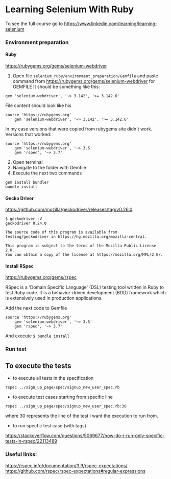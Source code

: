 # Learning Selenium With Ruby

To see the full course go to 
https://www.linkedin.com/learning/learning-selenium

### Environment preparation

#### Ruby
https://rubygems.org/gems/selenium-webdriver

1. Open file `selenium_ruby/environment_preparation/Gemfile` and paste command from https://rubygems.org/gems/selenium-webdriver for GEMFILE
It should be something like this:

`gem 'selenium-webdriver', '~> 3.142', '>= 3.142.6'`

File content should look like his
```
source 'https://rubygems.org'
	gem 'selenium-webdriver', '~> 3.142', '>= 3.142.6'
```

In my case versions that were copied from rubygems site didn't work. 
Versions that worked:

```
source 'https://rubygems.org'
	gem 'selenium-webdriver', '~> 3.6'
  	gem 'rspec', '~> 3.7'
```

2. Open terminal
3. Navigate to the folder with Gemfile
4. Execute the next two commands

```
gem install bundler
bundle install
```

#### Gecko Driver

https://github.com/mozilla/geckodriver/releases/tag/v0.26.0

```
$ geckodriver -V
geckodriver 0.24.0

The source code of this program is available from
testing/geckodriver in https://hg.mozilla.org/mozilla-central.

This program is subject to the terms of the Mozilla Public License 2.0.
You can obtain a copy of the license at https://mozilla.org/MPL/2.0/.
```

#### Install RSpec

https://rubygems.org/gems/rspec

RSpec is a 'Domain Specific Language' (DSL) testing tool written in Ruby to test Ruby code. It is a behavior-driven development (BDD) framework which is extensively used in production applications.

Add the next code to Gemfile

```
source 'https://rubygems.org'
	gem 'selenium-webdriver', '~> 3.6'
  	gem 'rspec', '~> 3.7'
```

And execute `$ bundle install`

### Run test

## To execute the tests

- to execute all tests in the specification

`rspec ../sign_up_page/spec/signup_new_user_spec.rb`

- to execute test cases starting from specific line

`rspec ../sign_up_page/spec/signup_new_user_spec.rb:30`

where 30 represents the line of the test I want the execution to run from.

- to run specfic test case (with tags)

https://stackoverflow.com/questions/5069677/how-do-i-run-only-specific-tests-in-rspec/22113489


### Useful links:

https://rspec.info/documentation/3.9/rspec-expectations/
https://github.com/rspec/rspec-expectations#regular-expressions



